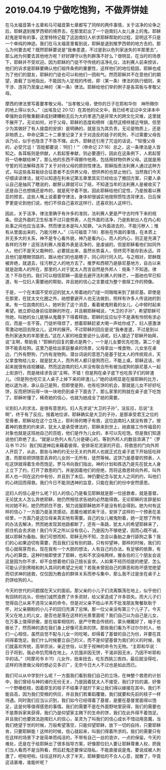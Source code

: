 # 2019.04.19 宁做吃饱狗，不做弄饼娃

在马太福音第十五章和马可福音第七章都写了同样的两件事情，关于洁净的论争之后，耶稣退到推罗西顿的境界去，在那里赶出了一个迦南妇人女儿身上的鬼。耶稣赶鬼是常有的事，这里特特记载了这迦南妇人祈求耶稣帮助的过程，显明这不只是一个单纯的神迹。我们在马太福音里看到说，耶稣是退到推罗西顿的地方去的。那么为何要去呢？既然耶稣要说是“我奉差遣，不过是到以色列家迷失的羊那里去”，那么祂为何要去其他地方呢？好好蹲守以色列群落不好么？很明显，在当时的场景下，耶稣并不受欢迎。因为耶稣的门徒不守传统的洁净礼仪，法利赛人前来控诉，他们的诉求是耶稣要确认他们祖传条例的重要性，这样他们的地位稳固，耶稣也成为了他们的盟友，耶稣的门徒也可以和他们一团和气。然而耶稣并不在意他们的期望，直截了当地指出，不能因为人定规的传统，即（某一条）律法的执行细则，来干涉、违背乃至废止神的（某一条）律法。耶稣给他们举的例子是各耳板与孝敬父母。

摩西的律法里写着要孝敬父母。“当孝敬父母，使你的日子在耶和华你　神所赐你的地上得以长久。”（出埃及记 20:12）在其他的论文中，我已经考证过中文译本中牵强附会将敬重翻译成封建糟粕无后为大的孝道乃是非常大的跨文化灾难，这里就不展开了。无论如何，对于父母，耶稣的态度和榜样（虽然这榜样接近甩锅，但至少为其做好了有人接盘的安排）是明确的，就是当为其负责，无论是物质上，还是非物质上。申命记第二十二章里记录了关于对造反的娃子的死刑，不过需要父母告诉乃论，似乎也隐含了不告不理。此外，耶稣还引用了咒诅的话说，“‘轻慢父母的，必受咒诅！’百姓都要说：‘阿们！’”（申命记 27:16）总之，这一条律法是人皆知之。各耳板则是供献，人若起誓奉献，则必要遵行。因此在这条例下，人若起誓将一切奉献给神了，那么他的东西不得挪作他用，包括用财物供养父母。这就是用守誓的司法解释违背了关于对待父母的原则性律法。耶稣指责法利赛人通过这种方式，叫这些各耳板综合征患者不去供养父母，想供养的也禁止他们。当然我们今天仔细读读律法，就可以知道在利未记第五章里其实已经给出了撤回方案，只要人承认自己是抽风了瞎说的，献祭认罪就可以了结，不知道当年的法利赛人是被收买了还是自己也想搞还是咋的，就是死守着不放。因此耶稣给他们定性，乃是按着以赛亚的预言。这些人嘴上说着要守律法，身体却很诚实地按照惯性违背律法，日后保罗更是论到他们说，他们不但自己喜欢这样行，还喜欢别人这样行。

因此，关于洁净，律法里确乎有许多的准则，法利赛人更是严守古时传下来的规条。但这外面的卫生标准不过只是预表，人在外面的洁净，乃是影射出人在内心和处事之间也应当洁净。然而律法本是叫人知罪。“从外面进去的，不能污秽人；惟有从里面出来的，乃能污秽人。”（马可福音 7:18）那些在外面的事情，在本质上并无多大的关系，神不是专心看外貌，神乃是看内心，而人的内心，则正是充满了各样的污秽！这班法利赛人按着外表是洁净的，是虔诚的，但是耶稣看他们如同外人。他们不是天父栽种的，必要拔出来，虽然长势喜人，但终究不能存到永远。并且他们是瞎眼领路的，跟从他们的也是瞎子，同心同行同入坑。与之相对，耶稣既被弃绝，就退去，往污秽之人的地方去了。推罗和西顿乃是腓尼基地方，自古以来就是迦南人的所在，那里的人对于犹太人而言自然是外邦人：规条？不知道。律法？不存在的。我们可以相信耶稣一面是去避开法利赛人的锋芒，一面祂也早已知道，有一位妇人需要祂的帮助，并且她的信心之言要成为整个救赎工作的预像。

于是，一个在本国不受欢迎的犹太人带着祂的门徒一同暗暗来到了腓尼基。即使是在那里，在犹太文化圈之外，祂想要避开人也无法做到，照样有许多人传说祂的到来。有一位迦南的妇人，她听到了这个消息，看着被鬼附着的女儿，心中顿时起来希望。她立即动身前往耶稣的所在，并且朝耶稣喊说，“大卫的子孙”，希望耶稣可怜她，叫她的女儿能够从鬼魔手下得着释放。耶稣的反应似乎不是满有怜悯有求必应，而是一言不答。门徒听得烦了，想着耶稣赶紧大喝一声给你成了，妇人感激涕零激动地回去陪女儿，这样的展开。不过耶稣的回应是说“我奉差遣，不过是到以色列家迷失的羊那里去。”这在人家的地盘里说什么话呢。妇人接近了耶稣开始拜，说“主啊，帮助我！”耶稣的回复的要点是两个，一个是儿女要优先吃饱，第二个是饼不能丢给狗。这里乃是给出家庭餐桌的场景，父母拿出一堆食物，儿女坐在桌边，门外有野狗，门内有宠物狗。潜台词说的意思乃是基于犹太人的传统观点，天父拿食物给儿女，就是犹太人，而外邦人都只是狗而已，不能上桌。耶稣这话，听起来就很有歧视嫌疑。然而这迦南的妇人并没有联合所有被当成狗的腓尼基人一起上街游行，而是继续求告说“主啊，不错！但是狗在桌子底下也吃孩子们的碎渣儿。（但是狗也吃它主人桌子上掉下来的碎渣儿。）”她的话明显是在接耶稣的比方，她以退为进，承认自己是狗，但即使是狗，也有吃饼的机会，那就是儿女不好好吃饼，反而把饼玩得一块一块地扔到桌子下面去了，那么家里的狗就在桌子底下吃饱了。耶稣听懂了，稀奇她的信心，也就为她成全了她的需要。

论到妇人的求法，是很有意思的。妇人先求说“大卫的子孙”，没反应，后说“主啊”，终于有了反应。按着地位讲，耶稣确实是大卫的子孙，是那承受君王之位的受膏者，耶稣站在这个立场上，耶利哥的瞎子有救，这位迦南妇人就没有救了。按着神的救恩的约来讲，犹太人是承受律法的，耶稣来到世上，祂直接工作传福音的对象也就是这班祂自己的百姓，他们是作为儿女的，本可以先吃饱。但是我们知道说他们弃绝了主。“就是以色列人有几分是硬心的，等到外邦人的数目添满了”（罗马书 11:25）我们知道神后来藉着彼得，安排哥尼流家的开启，将救恩的门向外邦人开启了，从此，那些与神的约无分无关的外邦人也就正式在桌子底下开始狂吃碎渣，而那些把饼随意丢弃的儿女则一无所有，徒然等候。这饼乃是基督的预表，人吃这饼就得着生命而饱足。罗马书向我们指出，神的计划和拣选乃是先在犹太人身上立下了约，打开了救恩的门，并是因着他们的拒绝，而将这救恩转向外邦，叫外邦人也一同在这约中有份，并且到了末后，神仍要纪念与犹太人之间的约，叫他们的心转回而得救。我们今日不能测透神的旨意，只能在我们的份中安然感恩。

这妇人的信心是什么呢？妇人的信心乃是看见耶稣就是那一位拯救者，就是基督。无论犹太人怎么弃绝耶稣，她仍然相信求告祂的必然能得救。无论耶稣的言辞是如何对她不利，她仍然抓住不放，努力说服耶稣她并不是没有机会得到。她为何有这样的信心？一方面乃是圣灵感动，恶魔也被抓来干活，安排了这样的一个预表在圣经里，一方面乃是这位母亲真实地有需要。自己的女儿被鬼附着，她一定想了所有的办法去解决，然而她发现其他路都断了，还有一条路，犹太人的希望耶稣来了，抓住机会去求祂！我们今天之所以没有信心，乃是因为不够绝望，因而心既不诚，就以耶稣为备胎。我们可想而知，耶稣无所不知，怎会以备胎之身行舔狗之事？我们的心如果迫切有需要，而且我们没有别的路，只有仰望神，那样的时候，我们的信心就萌芽而长。现在我有一个大胆的想法，人有自己的办法，有足够的依靠，有内心的算盘，这种时候即使求了耶稣，也和不求没啥两样。雅各伯的三个朋友会说这是因为你不求，却不会想着他们自己擅长妄求。人如果不经历彻底的绝望，怎么可能认识到黑暗和刺入其间的希望之光呢？若我未曾因自己的罪恶和败坏感觉绝望而切求神的拯救，仅仅因为教会的群体关系而参与集中，那么我不过是坐在桌子上扔饼给狗的人。

今天的世代的问题摆在天父的面前。那父亲的小儿子们流离飘荡在地上，似乎他们有回转的兆头，但他们诚然浪费了许多资财，给父家造成了许多损失。而大儿子们觉得自己从来不违背父亲的命令，但是对父亲不给山羊羔不批准朋友聚餐耿耿于怀，对父亲期盼的小儿子的回归充满了忌惮。那一位父亲没有第三个儿子了。今天天父在地上的儿女，是否也是落在这样的光景里面呢？我们自己以为自己是儿女，在万事上值得骄傲，是在祖辈相信的，是严守教会传统的，蒙头帽戴好了，袖子也做长了，然而神的道在我们身上好像可丢弃的饼。那些我们看为不过尔尔的人，他们一心相信，虽然自觉不配与儿女一同吃喝，却得着了基督的自己为份，并要在其间得着饱足。我们什么时候要立自己的义，而不是仰望基督为我们的义的时候，我们就喜欢传统，高举宗派，亲近世俗，以至于视神的命令为无物。“主耶和华说：日子将到，我必命饥荒降在地上。人饥饿非因无饼，干渴非因无水，乃因不听耶和华的话。”（阿摩司书 8:11）儿女作，扭来扭去，吃东西挑三拣四，最后就没得吃，这样的场景做父母的想必见多识广，无奈今日大人不过也是如此而已。

我们可以从中学到什么呢？一方面我们看到我们自己的立场，在神整个救恩的计划中，我们曾经与神的诸约无份无关，乃是因着犹太人不接受，我们才捡的漏，好像一个野橄榄枝，因着原生的枝子不结果子就拧下来让我们得以嫁接在其中。我们不能自高，因为我们受根的供应，并且我们若重蹈覆辙，我们就要和先前的枝子一样待遇。同时我们应当认识到，我们如今已经得着了基督，是要在基督里面得以饱足，这是何等值得感恩的事情。我们的需要不是在外面野地里获得，我们的需要也不是靠拆家来获得，我们乃是仰望家主赐下的生命的饼，我们在此外得不着饱足。并且我们也要效法迦南妇人的信心，圣灵为了叫我们的信心成长不惜动用恶魔，当我们绝望于世的时候，万般希望落空，只能仰望耶稣，放下一切的自持，只要耶稣肯，只要耶稣能！这样的时候，信心就起来，叫我们得着所求的。我们的需要只有在这样的场景下才是简单而纯洁的，不带有自己一丝的诡诈，一点的保留。今天的难处，还是在于给耶稣出了很多指导方案，好像那位妇人要让耶稣尊重人权，把我们当人看而不是当狗看，然后赶鬼还要保证隐私，不能直接说是鬼，要说成被人刺激了，吧啦吧啦。往往这样的人求了半天，耶稣要给的不合人心意，就散了，毕竟这话甚难，谁能听呢？